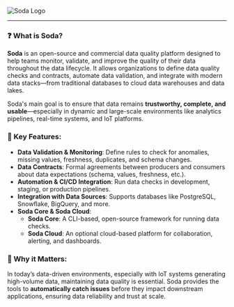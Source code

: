 ![Soda Logo](https://assets-global.website-files.com/62837efac72f39db72c646d6/62837efac72f39db72c646d6_Soda-logo%20-newhires-p-800.jpeg)

---

### ❓ What is Soda?

**Soda** is an open-source and commercial data quality platform designed to help teams monitor, validate, and improve the quality of their data throughout the data lifecycle. It allows organizations to define data quality checks and contracts, automate data validation, and integrate with modern data stacks—from traditional databases to cloud data warehouses and data lakes.

Soda's main goal is to ensure that data remains **trustworthy, complete, and usable**—especially in dynamic and large-scale environments like analytics pipelines, real-time systems, and IoT platforms.

### 🔧 Key Features:

* **Data Validation & Monitoring**: Define rules to check for anomalies, missing values, freshness, duplicates, and schema changes.
* **Data Contracts**: Formal agreements between producers and consumers about data expectations (schema, values, freshness, etc.).
* **Automation & CI/CD Integration**: Run data checks in development, staging, or production pipelines.
* **Integration with Data Sources**: Supports databases like PostgreSQL, Snowflake, BigQuery, and more.
* **Soda Core & Soda Cloud**:
    * **Soda Core**: A CLI-based, open-source framework for running data checks.
    * **Soda Cloud**: An optional cloud-based platform for collaboration, alerting, and dashboards.

### 🧠 Why it Matters:

In today’s data-driven environments, especially with IoT systems generating high-volume data, maintaining data quality is essential. Soda provides the tools to **automatically catch issues** before they impact downstream applications, ensuring data reliability and trust at scale.
